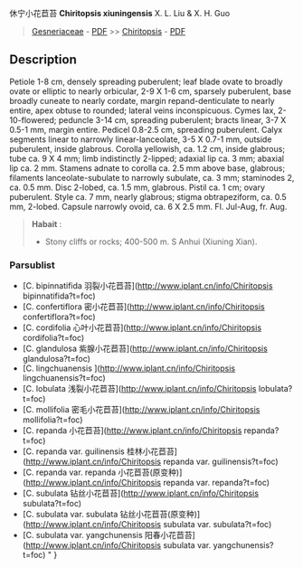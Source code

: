 休宁小花苣苔 **Chiritopsis xiuningensis** X. L. Liu & X. H. Guo

> [Gesneriaceae](http://www.iplant.cn/info/Gesneriaceae?t=foc) - [PDF](http://www.iplant.cn/foc/pdf/Gesneriaceae.pdf) >> [Chiritopsis](http://www.iplant.cn/info/Chiritopsis?t=foc) - [PDF](http://www.iplant.cn/foc/pdf/Chiritopsis.pdf)

## Description

Petiole 1-8 cm, densely spreading puberulent; leaf blade ovate to broadly ovate or elliptic to nearly orbicular, 2-9 X 1-6 cm, sparsely puberulent, base broadly cuneate to nearly cordate, margin repand-denticulate to nearly entire, apex obtuse to rounded; lateral veins inconspicuous. Cymes lax, 2-10-flowered; peduncle 3-14 cm, spreading puberulent; bracts linear, 3-7 X 0.5-1 mm, margin entire. Pedicel 0.8-2.5 cm, spreading puberulent. Calyx segments linear to narrowly linear-lanceolate, 3-5 X 0.7-1 mm, outside puberulent, inside glabrous. Corolla yellowish, ca. 1.2 cm, inside glabrous; tube ca. 9 X 4 mm; limb indistinctly 2-lipped; adaxial lip ca. 3 mm; abaxial lip ca. 2 mm. Stamens adnate to corolla ca. 2.5 mm above base, glabrous; filaments lanceolate-subulate to narrowly subulate, ca. 3 mm; staminodes 2, ca. 0.5 mm. Disc 2-lobed, ca. 1.5 mm, glabrous. Pistil ca. 1 cm; ovary puberulent. Style ca. 7 mm, nearly glabrous; stigma obtrapeziform, ca. 0.5 mm, 2-lobed. Capsule narrowly ovoid, ca. 6 X 2.5 mm. Fl. Jul-Aug, fr. Aug.


> **Habait** : 
>* Stony cliffs or rocks; 400-500 m. S Anhui (Xiuning Xian).

### Parsublist

* [C.  bipinnatifida  羽裂小花苣苔](http://www.iplant.cn/info/Chiritopsis bipinnatifida?t=foc)
* [C.  confertiflora  密小花苣苔](http://www.iplant.cn/info/Chiritopsis confertiflora?t=foc)
* [C.  cordifolia  心叶小花苣苔](http://www.iplant.cn/info/Chiritopsis cordifolia?t=foc)
* [C.  glandulosa  紫腺小花苣苔](http://www.iplant.cn/info/Chiritopsis glandulosa?t=foc)
* [C.  lingchuanensis  ](http://www.iplant.cn/info/Chiritopsis lingchuanensis?t=foc)
* [C.  lobulata  浅裂小花苣苔](http://www.iplant.cn/info/Chiritopsis lobulata?t=foc)
* [C.  mollifolia  密毛小花苣苔](http://www.iplant.cn/info/Chiritopsis mollifolia?t=foc)
* [C.  repanda  小花苣苔](http://www.iplant.cn/info/Chiritopsis repanda?t=foc)
* [C.  repanda var. guilinensis  桂林小花苣苔](http://www.iplant.cn/info/Chiritopsis repanda var. guilinensis?t=foc)
* [C.  repanda var. repanda  小花苣苔(原变种)](http://www.iplant.cn/info/Chiritopsis repanda var. repanda?t=foc)
* [C.  subulata  钻丝小花苣苔](http://www.iplant.cn/info/Chiritopsis subulata?t=foc)
* [C.  subulata var. subulata  钻丝小花苣苔(原变种)](http://www.iplant.cn/info/Chiritopsis subulata var. subulata?t=foc)
* [C.  subulata var. yangchunensis  阳春小花苣苔](http://www.iplant.cn/info/Chiritopsis subulata var. yangchunensis?t=foc)
"
}